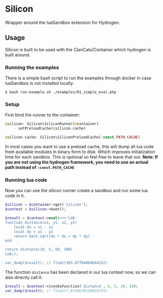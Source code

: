# Silicon 

Wrapper around the luaSandbox extension for Hydrogen.

## Usage 

Silicon is built to be used with the ClanCats/Container which hydrogen is built around.

### Running the examples 

There is a simple bash script to run the examples through docker in case luaSandbox is not installed locally.

```
$ bash run-example.sh ./examples/01_simple_eval.php
```

### Setup

First bind the runner to the container:

```php
@silicon: Silicon\SiliconRunner(@container)
    - setPreloadCache(@silicon.cache)

@silicon.cache: Silicon\SiliconPreloadCache(:const.PATH_CACHE)
```

In most cases you want to use a preload cache, this will dump all lua code from available modules in binary form to disk. Which improves initialization time for each sandbox. This is optional so feel free to leave that out. **Note: If you are not using the hydrogen framework, you need to use an actual path instead of `:const.PATH_CACHE`**

### Running lua code 

Now you can use the silicon runner create a sandbox and run some lua code in it.

```php
$silicon = $container->get('silicon');
$context = $silicon->boot();

$result = $context->eval(<<<'LUA'
function distance(x1, y1, x2, y2)
    local dx = x1 - x2
    local dy = y1 - y2
    return math.sqrt(dx * dx + dy * dy)
end

return distance(10, 5, 50, 100)
LUA;);

var_dump($result); // float(103.07764064044152)
```

The function `distance` has been declared in our lua context now, so we can also directly call it:

```php
$result = $context->invokeFunction('distance', 5, 5, 10, 10);
var_dump($result); // float(7.0710678118654755)
```